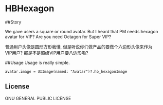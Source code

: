 # HBHexagon

##Story

We gave users a square or round avatar. But I heard that PM needs hexagon avatar for VIP? Are you need Octagon for Super VIP?

普通用户头像是圆形方形我懂, 但是听说你们做产品的要做个六边形头像来作为VIP用户? 那是不是超级VIP用户要八边形嘞?


##Usage
Usage is really simple.
````
avatar.image = UIImage(named: "Avatar")?.hb_hexagonImage
````
## License

GNU GENERAL PUBLIC LICENSE

